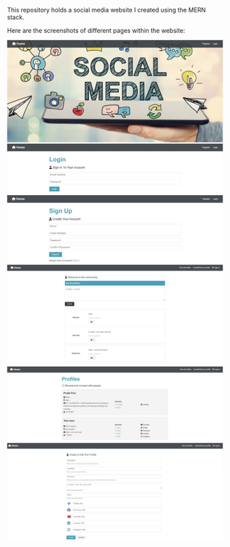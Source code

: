 This repository holds a social media website I created using the MERN stack.

Here are the screenshots of different pages within the website:

![Home Page](https://github.com/PratikPuri/MERN-Social-Media-Website/blob/master/client/src/img/Screenshot1.jpg)
![Login Page](https://github.com/PratikPuri/MERN-Social-Media-Website/blob/master/client/src/img/Screenshot2.jpg)
![Signup Page](https://github.com/PratikPuri/MERN-Social-Media-Website/blob/master/client/src/img/Screenshot3.jpg)
![Dashboard](https://github.com/PratikPuri/MERN-Social-Media-Website/blob/master/client/src/img/Screenshot4.jpg)
![Profile page](https://github.com/PratikPuri/MERN-Social-Media-Website/blob/master/client/src/img/Screenshot5.jpg)
![Edit profile page](https://github.com/PratikPuri/MERN-Social-Media-Website/blob/master/client/src/img/Screenshot6.jpg)